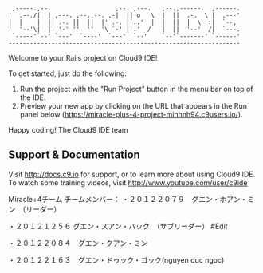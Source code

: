 
     ,-----.,--.                  ,--. ,---.   ,--.,------.  ,------.
    '  .--./|  | ,---. ,--.,--. ,-|  || o   \  |  ||  .-.  \ |  .---'
    |  |    |  || .-. ||  ||  |' .-. |`..'  |  |  ||  |  \  :|  `--, 
    '  '--'\|  |' '-' ''  ''  '\ `-' | .'  /   |  ||  '--'  /|  `---.
     `-----'`--' `---'  `----'  `---'  `--'    `--'`-------' `------'
    ----------------------------------------------------------------- 


Welcome to your Rails project on Cloud9 IDE!

To get started, just do the following:

1. Run the project with the "Run Project" button in the menu bar on top of the IDE.
2. Preview your new app by clicking on the URL that appears in the Run panel below (https://miracle-plus-4-project-minhnh94.c9users.io/).

Happy coding!
The Cloud9 IDE team


## Support & Documentation

Visit http://docs.c9.io for support, or to learn more about using Cloud9 IDE. 
To watch some training videos, visit http://www.youtube.com/user/c9ide

Miracle+4チーム
チームメンバー：
・２０１２２０７９　グエン・ホアン・ミン　（リーダー）

・２０１２１２５６  グエン・スアン・バック　（サブリーダー） #Edit

・２０１２２０８４　グエン・クアン・ミン

・２０１２２１６３　グエン・ドゥック・ゴック(nguyen duc ngoc)